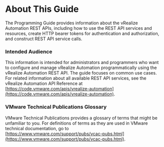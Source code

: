 # About This Guide

The Programming Guide provides information about the vRealize Automation REST APIs, including how to use the REST API services and resources, create HTTP bearer tokens for authentication and authorization, and construct REST API service calls. 

### Intended Audience

This information is intended for administrators and programmers who want to configure and manage vRealize Automation programmatically using the vRealize Automation REST API. The guide focuses on common use cases. For related information about all available REST API services, see the vRealize Automation API Reference at [https://code.vmware.com/apis/vrealize-automation](https://code.vmware.com/apis/vrealize-automation). 

### VMware Technical Publications Glossary

VMware Technical Publications provides a glossary of terms that might be unfamiliar to you. For definitions of terms as they are used in VMware technical documentation, go to [https://www.vmware.com/support/pubs/vcac-pubs.html](https://www.vmware.com/support/pubs/vcac-pubs.html).


